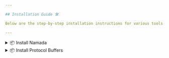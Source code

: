 ```yaml
---

## Installation Guide 🛠

Below are the step-by-step installation instructions for various tools. Each tool has its set of commands presented in a dropdown format. Simply click on the tool you're interested in to view the detailed installation steps. Follow along to ensure a smooth setup.

---
```


<details>
  <summary>📦 Install Namada</summary>
  
  - **Set the desired version**:
    ```bash
    TAG="v0.23.1"
    ```

  - **Download the archive from GitHub**:
    ```bash
    curl -L -o namada.tar.gz "https://github.com/anoma/namada/releases/download/$TAG/namada-$TAG-Linux-x86_64.tar.gz"
    ```

  - **Extract the downloaded archive**:
    ```bash
    tar -xvf namada.tar.gz
    ```

  - **Replace old files with the new ones**:
    ```bash
    sudo cp namada/* /usr/local/bin/
    ```

  - **Cleanup**:
    ```bash
    rm -rf namada namada.tar.gz
    ```

</details>

<details>
  <summary>📦 Install Protocol Buffers</summary>
  
  - **Set the desired version**:
    ```bash
    PROTOC_TAG="23.3"
    ```

  - **Download Protocol Buffers from GitHub**:
    ```bash
    curl -LO "https://github.com/protocolbuffers/protobuf/releases/download/v$PROTOC_TAG/protoc-$PROTOC_TAG-linux-x86_64.zip"
    ```

  - **Extract and install Protocol Buffers**:
    ```bash
    sudo unzip -o "protoc-$PROTOC_TAG-linux-x86_64.zip" -d /usr/local bin/protoc
    sudo unzip -o "protoc-$PROTOC_TAG-linux-x86_64.zip" -d /usr/local 'include/*'
    ```

  - **Cleanup**:
    ```bash
    rm -f "protoc-$PROTOC_TAG-linux-x86_64.zip"
    ```

</details>
